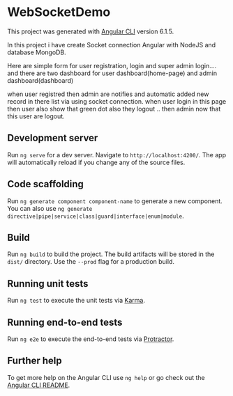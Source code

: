 # WebSocketDemo

This project was generated with [Angular CLI](https://github.com/angular/angular-cli) version 6.1.5.

In this project i have create Socket connection Angular with NodeJS and database MongoDB.

Here are simple form for user registration, login and super admin login.... and there are two dashboard for user dashboard(home-page) and admin dashboard(dashboard)

when user registred then admin are notifies and automatic added new record in there list via using socket connection.
when user login in this page then user also show that green dot also they logout .. then admin now that this user are logout.

## Development server

Run `ng serve` for a dev server. Navigate to `http://localhost:4200/`. The app will automatically reload if you change any of the source files.

## Code scaffolding

Run `ng generate component component-name` to generate a new component. You can also use `ng generate directive|pipe|service|class|guard|interface|enum|module`.

## Build

Run `ng build` to build the project. The build artifacts will be stored in the `dist/` directory. Use the `--prod` flag for a production build.

## Running unit tests

Run `ng test` to execute the unit tests via [Karma](https://karma-runner.github.io).

## Running end-to-end tests

Run `ng e2e` to execute the end-to-end tests via [Protractor](http://www.protractortest.org/).

## Further help

To get more help on the Angular CLI use `ng help` or go check out the [Angular CLI README](https://github.com/angular/angular-cli/blob/master/README.md).
